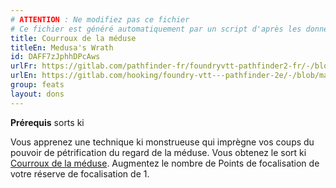 ```yaml
---
# ATTENTION : Ne modifiez pas ce fichier
# Ce fichier est généré automatiquement par un script d'après les données du module Foundry VTT officiel et de sa traduction
title: Courroux de la méduse
titleEn: Medusa's Wrath
id: DAFF7zJphhDPcAws
urlFr: https://gitlab.com/pathfinder-fr/foundryvtt-pathfinder2-fr/-/blob/master/data/feats/DAFF7zJphhDPcAws.htm
urlEn: https://gitlab.com/hooking/foundry-vtt---pathfinder-2e/-/blob/master/packs/data/feats.db/medusa-s-wrath.json
group: feats
layout: dons
---
```

**Prérequis** sorts ki

Vous apprenez une technique ki monstrueuse qui imprègne vos coups du pouvoir de pétrification du regard de la méduse. Vous obtenez le sort ki [Courroux de la méduse](../spells/courroux-de-la-méduse.md). Augmentez le nombre de Points de focalisation de votre réserve de focalisation de 1.


